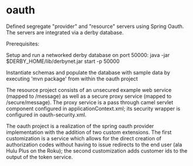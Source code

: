 oauth
=====

Defined segregate  "provider" and "resource" servers using Spring Oauth. The servers are integrated via a derby database. 

Prerequisites:

Setup and run a networked derby database on port 50000:
java -jar $DERBY_HOME/lib/derbynet.jar start -p 50000

Instantiate schemas and populate the database with sample data by executing 'mvn package' from within the oauth project

The resource project consists of an unsecured example web service (mapped to /message) as well as a secure proxy service (mapped to /secure/message). The proxy service is a pass through camel servlet component configured in applicationContext.xml; its security wrapper is configured in oauth-security.xml.

The oauth project is a realization of the spring oauth provider implementation with the addition of two custom extensions. The first customization is a service which allows for the direct creation of authorization codes without having to issue redirects to the end user (ala Hulu Plus on the Roku); the second customization adds customer ids to the output of the token service.

